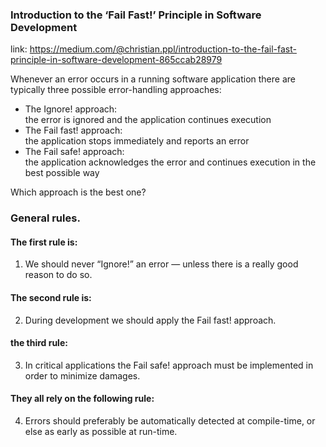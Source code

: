 ### Introduction to the ‘Fail Fast!’ Principle in Software Development

link: https://medium.com/@christian.ppl/introduction-to-the-fail-fast-principle-in-software-development-865ccab28979

Whenever an error occurs in a running software application there are typically
three possible error-handling approaches:

* The Ignore! approach:
  <br> the error is ignored and the application continues execution
* The Fail fast! approach:
  <br> the application stops immediately and reports an error
* The Fail safe! approach:
  <br>  the application acknowledges the error and continues execution in the best possible way

Which approach is the best one?

### General rules.

#### The first rule is:

1. We should never “Ignore!” an error — unless there is a really good reason to do so.

#### The second rule is:

2. During development we should apply the Fail fast! approach.

#### the third rule:

3. In critical applications the Fail safe! approach must be implemented in order to minimize damages.

#### They all rely on the following rule:

4. Errors should preferably be automatically detected at compile-time, or else as early as possible at run-time.




